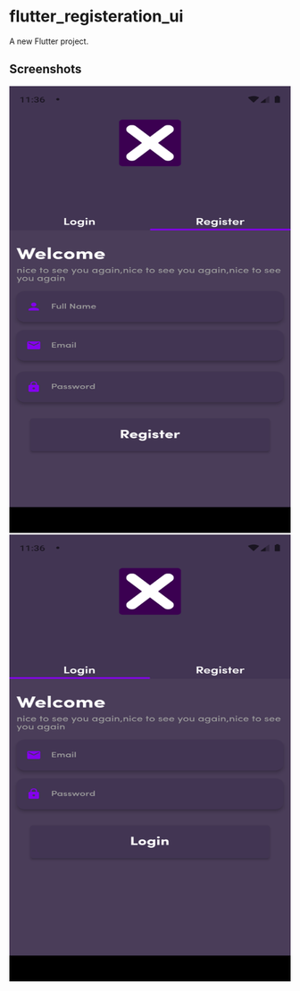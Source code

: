 # flutter_registeration_ui

A new Flutter project.

## Screenshots

<img src="assets/screenshots/Screenshot_1650620180.png" width="800" height="800">
<img src="assets/screenshots/Screenshot_1650620218.png" width="800" height="800">
